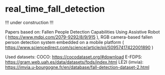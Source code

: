 # real_time_fall_detection

!!! under construction !!!

Papers based on:
Fallen People Detection Capabilities Using Assistive Robot ( https://www.mdpi.com/2079-9292/8/9/915 ), 
RGB camera-based fallen person detection system embedded on a mobile platform ( https://www.sciencedirect.com/science/article/pii/S0957417422001890 )

Used datasets:
COCO: https://cocodataset.org/#download
E-FDPS: https://gram.web.uah.es/data/datasets/fpds/index.html
LE2I (imvia): https://imvia.u-bourgogne.fr/en/database/fall-detection-dataset-2.html
